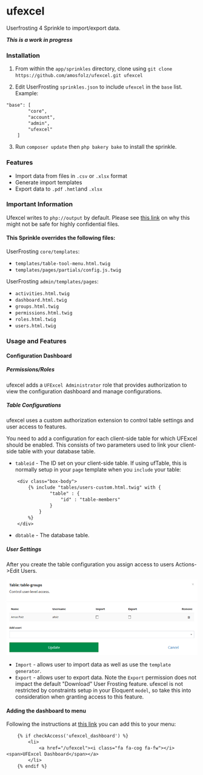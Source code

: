 # ufexcel
Userfrosting 4 Sprinkle to import/export data.


***This is a work in progress***




### Installation

1. From within the `app/sprinkles` directory, clone using `git clone https://github.com/amosfolz/ufexcel.git ufexcel`

2. Edit UserFrosting `sprinkles.json` to include `ufexcel` in the `base` list. Example:
```    
"base": [
        "core",
        "account",
        "admin",
        "ufexcel"
    ]
```
3. Run `composer update` then `php bakery bake` to install the sprinkle.



### Features
* Import data from files in `.csv` or `.xlsx` format
* Generate import templates
* Export data to `.pdf` `.hmtl`and `.xlsx`




### Important Information
Ufexcel writes to `php://output` by default. Please see [this link](https://phpspreadsheet.readthedocs.io/en/develop/topics/recipes/#redirect-output-to-a-clients-web-browser) on why this might not be safe for highly confidential files.

#### This Sprinkle overrides the following files: 

UserFrosting `core/templates`:
* `templates/table-tool-menu.html.twig`
* `templates/pages/partials/config.js.twig`

UserFrosting `admin/templates/pages`:
* `activities.html.twig`
* `dashboard.html.twig`
* `groups.html.twig`
* `permissions.html.twig`
* `roles.html.twig`
* `users.html.twig`


### Usage and Features


#### Configuration Dashboard


##### Permissions/Roles
ufexcel adds a `UFExcel Administrator` role that provides authorization to view the configuration dashboard and manage configurations. 

##### Table Configurations
ufexcel uses a custom authorization extension to control table settings and user access to features.

You need to add a configuration for each client-side table for which UFExcel should be enabled. This consists of two parameters used to link your client-side table with your database table. 

* `tableid` - The ID set on your client-side table. If using ufTable, this is normally setup in your `page` template when you `include` your table: 
```
    <div class="box-body">
        {% include "tables/users-custom.html.twig" with {
                "table" : {
                    "id" : "table-members"
                }
            }
        %}
    </div>
 ```

* `dbtable` - The database table.

##### User Settings

After you create the table configuration you assign access to users Actions->Edit Users. 

![UserSettings](/screenshots/settings.png?raw=true "User Settings")

* `Import` - allows user to import data as well as use the `template generator`. 
* `Export` - allows user to export data.
Note the `Export` permission does not impact the default "Download" User Frosting feature. ufexcel is not restricted by constraints setup in your Eloquent `model`, so take this into consideration when granting access to this feature. 



#### Adding the dashboard to menu

Following the instructions at [this link](https://learn.userfrosting.com/recipes/advanced-tutorial/adding-menu) you can add this to your menu:
```
    {% if checkAccess('ufexcel_dashboard') %}
        <li>
            <a href="/ufexcel"><i class="fa fa-cog fa-fw"></i> <span>UFExcel Dashboard</span></a>
        </li>
    {% endif %}
```









